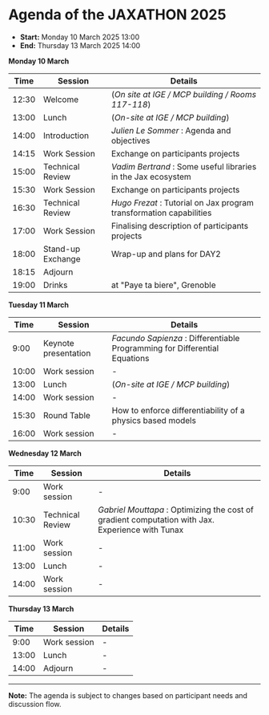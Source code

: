 # Agenda of the JAXATHON 2025


 - **Start:** Monday 10 March 2025 13:00
 - **End:** Thursday 13 March 2025 14:00


**Monday 10 March**

| Time   | Session                      | Details                                                                 |
|--------|------------------------------|-------------------------------------------------------------------------|
| 12:30  | Welcome                      | (*On site at IGE / MCP building  / Rooms 117-118*)                      |
| 13:00  | Lunch                        | (*On-site at IGE / MCP building*)                                       |
| 14:00  | Introduction                 | *Julien Le Sommer* : Agenda and objectives                              |
| 14:15  | Work Session                 | Exchange on participants projects                                       |
| 15:00  | Technical Review             | *Vadim Bertrand* : Some useful libraries in the Jax ecosystem           |
| 15:30  | Work Session                 | Exchange on participants projects                                       |
| 16:30  | Technical Review             | *Hugo Frezat* : Tutorial on Jax program transformation capabilities     |
| 17:00  | Work Session                 | Finalising description of participants projects                         |
| 18:00  | Stand-up Exchange            | Wrap-up and plans for DAY2                                              |
| 18:15  | Adjourn                      |                                                                         |
| 19:00  | Drinks                       | at "Paye ta biere",  Grenoble                                           |



**Tuesday 11 March**

| Time   | Session                      | Details                                                                 |
|--------|------------------------------|-------------------------------------------------------------------------|
| 9:00   | Keynote presentation    | *Facundo Sapienza* : Differentiable Programming for Differential Equations |
| 10:00  | Work session            | -       |
| 13:00  | Lunch                        | (*On-site at IGE / MCP building*)                                       |
| 14:00  | Work session            | -       |
| 15:30  | Round Table             |    How to enforce differentiability of a physics based models  |
| 16:00  | Work session            | -       |


**Wednesday 12 March**

| Time   | Session                      | Details                                                                 |
|--------|------------------------------|-------------------------------------------------------------------------|
| 9:00   | Work session   | -       |
| 10:30  | Technical Review  | *Gabriel Mouttapa* : Optimizing the cost of gradient computation with Jax. Experience with Tunax  |
| 11:00   | Work session   | -       |
| 13:00  | Lunch          | -       |
| 14:00  | Work session   | -       |




**Thursday 13 March**

| Time   | Session                      | Details                                                                 |
|--------|------------------------------|-------------------------------------------------------------------------|
| 9:00   | Work session   | -       |
| 13:00  | Lunch          | -       |
| 14:00  | Adjourn        | -       |



---

**Note:** The agenda is subject to changes based on participant needs and discussion flow.
